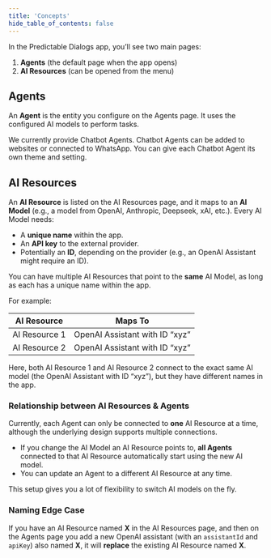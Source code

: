 ```yaml
---
title: 'Concepts'
hide_table_of_contents: false
---
```


In the Predictable Dialogs app, you’ll see two main pages:

1. **Agents** (the default page when the app opens)  
2. **AI Resources** (can be opened from the menu)

## Agents

An **Agent** is the entity you configure on the Agents page. It uses the configured AI models to perform tasks. 

We currently provide Chatbot Agents. Chatbot Agents can be added to websites or connected to WhatsApp. You can give each Chatbot Agent its own theme and setting.

## AI Resources

An **AI Resource** is listed on the AI Resources page, and it maps to an **AI Model** (e.g., a model from OpenAI, Anthropic, Deepseek, xAI, etc.). Every AI Model needs:

- A **unique name** within the app.
- An **API key** to the external provider.
- Potentially an **ID**, depending on the provider (e.g., an OpenAI Assistant might require an ID).

You can have multiple AI Resources that point to the **same** AI Model, as long as each has a unique name within the app.

For example:

| **AI Resource**  | **Maps To**                            |
|------------------|----------------------------------------|
| AI Resource 1    | OpenAI Assistant with ID “xyz”         |
| AI Resource 2    | OpenAI Assistant with ID “xyz”         |

Here, both AI Resource 1 and AI Resource 2 connect to the exact same AI model (the OpenAI Assistant with ID “xyz”), but they have different names in the app.

### Relationship between AI Resources & Agents

Currently, each Agent can only be connected to **one** AI Resource at a time, although the underlying design supports multiple connections. 

- If you change the AI Model an AI Resource points to, **all Agents** connected to that AI Resource automatically start using the new AI model. 
- You can update an Agent to a different AI Resource at any time. 

This setup gives you a lot of flexibility to switch AI models on the fly.

### Naming Edge Case

If you have an AI Resource named **X** in the AI Resources page, and then on the Agents page you add a new OpenAI assistant (with an `assistantId` and `apiKey`) also named **X**, it will **replace** the existing AI Resource named **X**.